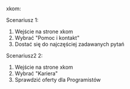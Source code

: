 xkom:

Scenariusz 1:
1. Wejście na strone xkom
2. Wybrać "Pomoc i kontakt"
3. Dostać się do najczęściej zadawanych pytań

Scenariusz2 2:
1. Wejście na strone xkom
2. Wybrać "Kariera"
3. Sprawdzić oferty dla Programistów